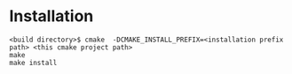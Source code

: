 # Installation
```
<build directory>$ cmake  -DCMAKE_INSTALL_PREFIX=<installation prefix path> <this cmake project path> 
make
make install
```
